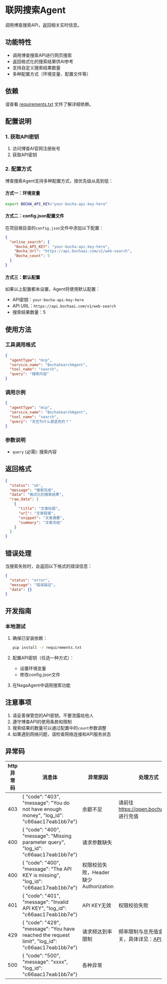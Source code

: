 # 联网搜索Agent

调用博查搜索API，返回相关实时信息。

## 功能特性

- 调用博查搜索API进行网页搜索
- 返回格式化的搜索结果供AI参考
- 支持自定义搜索结果数量
- 多种配置方式（环境变量、配置文件等）

## 依赖

请查看 [requirements.txt](requirements.txt) 文件了解详细依赖。

## 配置说明

### 1. 获取API密钥

1. 访问博查AI官网注册账号
2. 获取API密钥

### 2. 配置方式

博查搜索Agent支持多种配置方式，按优先级从高到低：

#### 方式一：环境变量
```bash
export BOCHA_API_KEY="your-bocha-api-key-here"
```

#### 方式二：config.json配置文件
在项目根目录的`config.json`文件中添加以下配置：
```json
{
  "online_search": {
    "Bocha_API_KEY": "your-bocha-api-key-here",
    "Bocha_Url": "https://api.bochaai.com/v1/web-search",
    "Bocha_count": 5
  }
}
```

#### 方式三：默认配置
如果以上配置都未设置，Agent将使用默认配置：
- API密钥：`your-bocha-api-key-here`
- API URL：`https://api.bochaai.com/v1/web-search`
- 搜索结果数量：5

## 使用方法

### 工具调用格式

```json
{
  "agentType": "mcp",
  "service_name": "BochaSearchAgent",
  "tool_name": "search",
  "query": "搜索内容"
}
```

### 调用示例

```json
{
  "agentType": "mcp",
  "service_name": "BochaSearchAgent",
  "tool_name": "search",
  "query": "天空为什么是蓝色的？"
}
```

### 参数说明

- `query` (必需): 搜索内容

## 返回格式

```json
{
  "status": "ok",
  "message": "搜索完成",
  "data": "格式化的搜索结果",
  "raw_data": [
    {
      "title": "文章标题",
      "url": "文章链接",
      "snippet": "文章摘要",
      "summary": "文章总结"
    }
  ]
}
```

## 错误处理

当搜索失败时，会返回以下格式的错误信息：

```json
{
  "status": "error",
  "message": "错误描述",
  "data": {}
}
```

## 开发指南

### 本地测试

1. 确保已安装依赖：
   ```bash
   pip install -r requirements.txt
   ```

2. 配置API密钥（任选一种方式）：
   - 设置环境变量
   - 修改config.json文件

3. 在NagaAgent中调用搜索功能

## 注意事项

1. 请妥善保管您的API密钥，不要泄露给他人
2. 遵守博查API的使用条款和限制
3. 搜索结果的数量可以通过配置中的`count`参数调整
4. 如果遇到网络问题，请检查网络连接和API服务状态

## 异常码

| http异常码 | 消息体                                                       | 异常原因                                | 处理方式                                                     |
| ---------- | ------------------------------------------------------------ | --------------------------------------- | ------------------------------------------------------------ |
| 403        | {  "code": "403",  "message": "You do not have enough money",  "log_id": "c66aac17eab1bb7e"} | 余额不足                                | 请前往 https://open.bochaai.com 进行充值                     |
| 400        | {  "code": "400",  "message": "Missing parameter query",  "log_id": "c66aac17eab1bb7e"} | 请求参数缺失                            |                                                              |
| 400        | {  "code": "400",  "message": "The API KEY is missing",  "log_id": "c66aac17eab1bb7e"} | 权限校验失败，Header 缺少 Authorization |                                                              |
| 401        | {  "code": "401",  "message": "Invalid API KEY",  "log_id": "c66aac17eab1bb7e"} | API KEY无效                             | 权限校验失败                                                 |
| 429        | {  "code": "429",  "message": "You have reached the request limit",  "log_id": "c66aac17eab1bb7e"} | 请求频达到率限制                        | 频率限制与总充值金额有关，具体详见：[API 定价](https://aq6ky2b8nql.feishu.cn/wiki/JYSbwzdPIiFnz4kDYPXcHSDrnZb) |
| 500        | {  "code": "500",  "message": "xxxx",  "log_id": "c66aac17eab1bb7e"} | 各种异常                                |                                                              |